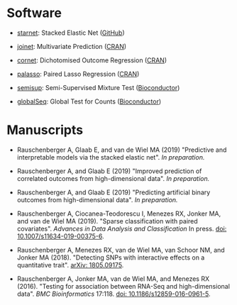 # Software

* [starnet](https://rauschenberger.github.io/starnet/): Stacked Elastic Net ([GitHub](https://github.com/rauschenberger/starnet))

* [joinet](https://rauschenberger.github.io/joinet/): Multivariate Prediction ([CRAN](https://cran.r-project.org/package=joinet))

* [cornet](https://rauschenberger.github.io/cornet/): Dichotomised Outcome Regression ([CRAN](https://cran.r-project.org/package=cornet))

* [palasso](https://rauschenberger.github.io/palasso/): Paired Lasso Regression ([CRAN](https://cran.r-project.org/package=palasso))

* [semisup](https://rauschenberger.github.io/semisup): Semi-Supervised Mixture Test ([Bioconductor](https://doi.org/10.18129/B9.bioc.semisup))

* [globalSeq](https://rauschenberger.github.io/globalSeq): Global Test for Counts ([Bioconductor](https://doi.org/10.18129/B9.bioc.globalSeq))

# Manuscripts

* Rauschenberger A, Glaab E, and van de Wiel MA (2019) "Predictive and interpretable models via the stacked elastic net". *In preparation.*

* Rauschenberger A, and Glaab E (2019) "Improved prediction of correlated outcomes from high-dimensional data". *In preparation.*

* Rauschenberger A, and Glaab E (2019) "Predicting artificial binary outcomes from high-dimensional data". *In preparation.*

* Rauschenberger A, Ciocanea-Teodorescu I, Menezes RX, Jonker MA, and van de Wiel MA (2019). "Sparse classification with paired covariates". *Advances in Data Analysis and Classification* In press. [doi: 10.1007/s11634-019-00375-6](https://doi.org/10.1007/s11634-019-00375-6).

* Rauschenberger A, Menezes RX, van de Wiel MA, van Schoor NM, and Jonker MA (2018). "Detecting SNPs with interactive effects on a quantitative trait". [arXiv: 1805.09175](https://arxiv.org/abs/1805.09175).

* Rauschenberger A, Jonker MA, van de Wiel MA, and Menezes RX (2016). "Testing for association between RNA-Seq and high-dimensional data". *BMC Bioinformatics* 17:118. [doi: 10.1186/s12859-016-0961-5](https://doi.org/10.1186/s12859-016-0961-5).
